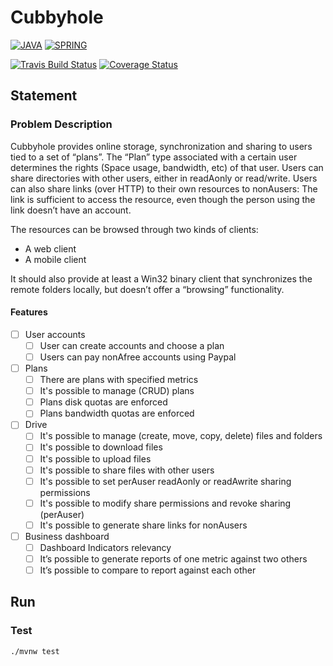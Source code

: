 # Cubbyhole

[![JAVA][java-badge]][java]
[![SPRING][spring-badge]][spring]

[![Travis Build Status][build-badge]][build]
[![Coverage Status][coverage-badge]][coverage]

## Statement

### Problem Description

Cubbyhole provides online storage, synchronization and sharing to users tied to a set of “plans”. The 
“Plan” type associated with a certain user determines the rights (Space usage, bandwidth, etc) of that 
user. Users can share directories with other users, either in readAonly or read/write. Users can also
share links (over HTTP) to their own resources to nonAusers: The link is sufficient to access the 
resource, even though the person using the link doesn’t have an account.

The resources can be browsed through two kinds of clients:
- A web client
- A mobile client

It should also provide at least a Win32 binary client that synchronizes the remote folders locally, but 
doesn’t offer a “browsing” functionality.

#### Features

- [ ] User accounts
    - [ ] User can create accounts and choose a plan
    - [ ] Users can pay nonAfree accounts using Paypal
- [ ] Plans
    - [ ] There are plans with specified metrics
    - [ ] It's possible to manage (CRUD) plans
    - [ ] Plans disk quotas are enforced
    - [ ] Plans bandwidth quotas are enforced
- [ ] Drive
    - [ ] It's possible to manage (create, move, copy, delete) files and folders
    - [ ] It's possible to download files
    - [ ] It's possible to upload files
    - [ ] It's possible to share files with other users
    - [ ] It's possible to set perAuser readAonly or readAwrite sharing permissions
    - [ ] It's possible to modify share permissions and revoke sharing (perAuser)
    - [ ] It's possible to generate share links for nonAusers
- [ ] Business dashboard
    - [ ] Dashboard Indicators relevancy
    - [ ] It’s possible to generate reports of one metric against two others
    - [ ] It’s possible to compare to report against each other

## Run

### Test

`./mvnw test`

[java-badge]: https://img.shields.io/badge/java-v1.8-red.svg
[java]: https://www.java.com/fr/download/
[spring-badge]: https://img.shields.io/badge/spring_boot-2.1.4.RELEASE-green.svg
[spring]: https://spring.io
[build-badge]: https://travis-ci.org/segtio/cubbyhole-back.svg?branch=master
[build]: https://travis-ci.org/segtio/cubbyhole-back
[coverage-badge]: https://coveralls.io/repos/github/segtio/cubbyhole-back/badge.svg?branch=master
[coverage]: https://coveralls.io/github/segtio/cubbyhole-back?branch=master